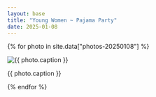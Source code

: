 ```yaml
---
layout: base
title: "Young Women ~ Pajama Party"
date: 2025-01-08
---
```


{% for photo in site.data["photos-20250108"] %}
  <div>
    <img src="{{ site.baseurl }}/photos/{{ photo.file }}" alt="{{ photo.caption }}">
    <p>{{ photo.caption }}</p>
  </div>
{% endfor %}